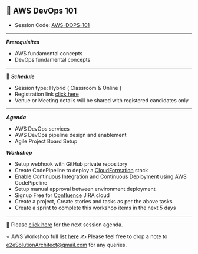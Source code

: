 ## :memo: AWS DevOps 101
- Session Code: [AWS-DOPS-101](https://github.com/e2eSolutionArchitect/academy/blob/main/masterclass/aws/series/agenda/aws-dops-101.md)
------------
***Prerequisites***
- AWS fundamental concepts
- DevOps fundamental concepts

------------
:calendar: ***Schedule***

- Session type: Hybrid ( Classroom & Online ) <br>
- Registration link [click here](#) <br>
- Venue or Meeting details will be shared with registered candidates only
------------
***Agenda***
- AWS DevOps services
- AWS DevOps pipeline design and enablement
- Agile Project Board Setup

***Workshop***
- Setup webhook with GitHub private repository
- Create CodePipeline to deploy a [CloudFormation](https://github.com/e2eSolutionArchitect/scripts/tree/main/aws/cloudformation) stack
- Enable Continuous Integration and Continuous Deployment using AWS CodePipeline
- Setup manual approval between environment deployment
- Signup Free for [Confluence](https://www.atlassian.com/software/confluence/pricing) JIRA cloud
- Create a project, Create stories and tasks as per the above tasks
- Create a sprint to complete this workshop items in the next 5 days

------------
:memo: Please [click here](https://github.com/e2eSolutionArchitect/academy/blob/main/masterclass/aws/series/agenda/aws-dops-102.md) for the next session agenda.

:star: AWS Workshop full list [here](https://github.com/e2eSolutionArchitect/academy/tree/main/masterclass/aws/series)
:writing_hand:  Please feel free to drop a note to e2eSolutionArchitect@gmail.com for any queries.
